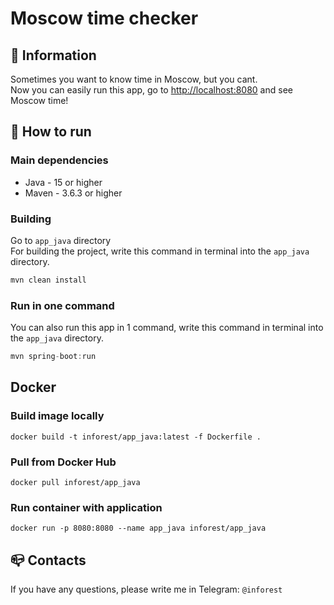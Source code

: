 # Moscow time checker

## 💾 Information

Sometimes you want to know time in Moscow, but you cant.\
Now you can easily run this app, go to <http://localhost:8080> and see Moscow time!

## 📝 How to run

### Main dependencies

- Java - 15 or higher
- Maven - 3.6.3 or higher

### Building

Go to ``app_java`` directory\
For building the project, write this command in terminal into the ``app_java`` directory.

``` java
mvn clean install
```

### Run in one command

You can also run this app in 1 command, write this command
in terminal into the ``app_java`` directory.

``` java
mvn spring-boot:run
```

## Docker

### Build image locally

    docker build -t inforest/app_java:latest -f Dockerfile .

### Pull from Docker Hub

    docker pull inforest/app_java

### Run container with application

    docker run -p 8080:8080 --name app_java inforest/app_java

## 📪 Contacts

If you have any questions, please write me in Telegram: `@inforest`
